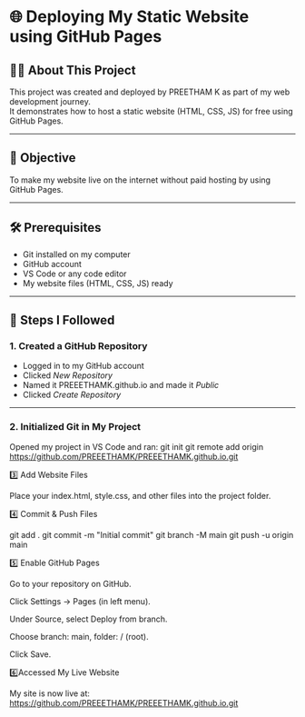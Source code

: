 # 🌐 Deploying My Static Website using GitHub Pages

## 👩‍💻 About This Project
This project was created and deployed by PREETHAM K as part of my web development journey.  
It demonstrates how to host a static website (HTML, CSS, JS) for free using GitHub Pages.

---

## 📌 Objective
To make my website live on the internet without paid hosting by using GitHub Pages.

---

## 🛠 Prerequisites
- Git installed on my computer  
- GitHub account  
- VS Code or any code editor  
- My website files (HTML, CSS, JS) ready  

---

## 🚀 Steps I Followed

### 1. Created a GitHub Repository
- Logged in to my GitHub account
- Clicked *New Repository*
- Named it PREEETHAMK.github.io and made it *Public*
- Clicked *Create Repository*

---

### 2. Initialized Git in My Project
Opened my project in VS Code and ran:
git init
git remote add origin https://github.com/PREEETHAMK/PREEETHAMK.github.io.git


3️⃣ Add Website Files

Place your index.html, style.css, and other files into the project folder.

4️⃣ Commit & Push Files

git add .
git commit -m "Initial commit"
git branch -M main
git push -u origin main

5️⃣ Enable GitHub Pages

Go to your repository on GitHub.

Click Settings → Pages (in left menu).

Under Source, select Deploy from branch.

Choose branch: main, folder: / (root).

Click Save.

6️⃣Accessed My Live Website

My site is now live at: https://github.com/PREEETHAMK/PREEETHAMK.github.io.git
